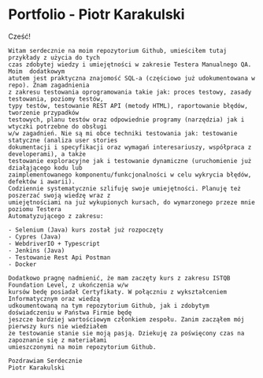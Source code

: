 # Portfolio - Piotr Karakulski

Cześć!

	Witam serdecznie na moim repozytorium Github, umieściłem tutaj przykłady z użycia do tych 
	czas zdobytej wiedzy i umiejętności w zakresie Testera Manualnego QA. Moim  dodatkowym 
	atutem jest praktyczna znajomość SQL-a (częściowo już udokumentowana w repo). Znam zagadnienia 
	z zakresu testowania oprogramowania takie jak: proces testowy, zasady testowania, poziomy testów, 
	typy testów, testowanie REST API (metody HTML), raportowanie błędów, tworzenie przypadków 
	testowych, planu testów oraz odpowiednie programy (narzędzia) jak i wtyczki potrzebne do obsługi 
	w/w zagadnień. Nie są mi obce techniki testowania jak: testowanie statyczne (analiza user stories 
	dokumentacji i specyfikacji oraz wymagań interesariuszy, współpraca z developerami), a także 
	testowanie exploracyjne jak i testowanie dynamiczne (uruchomienie już działąjącego kodu lub 
	zaimplementowanego komponentu/funkcjonalności w celu wykrycia błędów, defektów i awarii). 
	Codziennie systematycznie szlifuję swoje umiejętności. Planuję też poszerzać swoją wiedzę wraz z 
	umiejętnościami na już wykupionych kursach, do wymarzonego przeze mnie poziomu Testera 
	Automatyzującego z zakresu:
	
	- Selenium (Java) kurs został już rozpoczęty
	- Cypres (Java)
	- WebdriverIO + Typescript 
	- Jenkins (Java)
	- Testowanie Rest Api Postman 
	- Docker

	Dodatkowo pragnę nadmienić, że mam zaczęty kurs z zakresu ISTQB Foundation Level, z ukończenia w/w 
	kursów bedę posiadał Certyfikaty. W połączniu z wykształceniem Informatycznym oraz wiedzą 
	udkoumentowaną na tym repozytorium Github, jak i zdobytym doświadczeniu w Państwa Firmie będę 
	jeszcze bardziej wartościowym członkiem zespołu. Zanim zacząłem mój pierwszy kurs nie wiedziałem 
	że testowanie stanie sie moją pasją. Dziekuję za poświęcony czas na zapoznanie się z materiałami 
	umieszczonymi na moim repozytorium Github.

	Pozdrawiam Serdecznie 
	Piotr Karakulski
